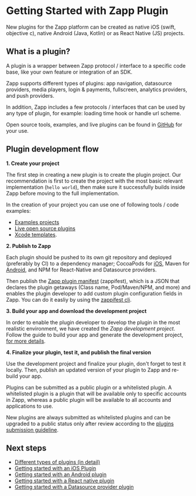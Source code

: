 # Getting Started with Zapp Plugin

New plugins for the Zapp platform can be created as native iOS (swift, objective c), native Android (Java, Kotlin) or as React Native (JS) projects.

## What is a plugin?

A plugin is a wrapper between Zapp protocol / interface to a specific code base, like your own feature or integration of an SDK.

Zapp supports different types of plugins: app navigation, datasource providers, media players, login & payments, fullscreen, analytics providers, and push providers.

In addition, Zapp includes a few protocols / interfaces that can be used by any type of plugin, for example: loading time hook or handle url scheme.

Open source tools, examples, and live plugins can be found in [GitHub](https://github.com/topics/zapp-plugin) for your use.

## Plugin development flow

**1. Create your project**

The first step in creating a new plugin is to create the plugin project. Our recommendation is first to create the project with the most basic relevant implementation (`hello world`), then make sure it successfully builds inside Zapp before moving to the full implementation. 

In the creation of your project you can use one of following tools / code examples:

- [Examples projects](https://github.com/applicaster/zapp-plugins-examples)
- [Live open source plugins](https://github.com/topics/zapp-plugin)
- [Xcode templates](https://github.com/applicaster/zapp-plugins-ios-templates). 

**2. Publish to Zapp** 

Each plugin should be pushed to its own git repository and deployed (preferably by CI) to a dependency manager; CocoaPods for [iOS](/getting-started/ios-podspec.md), Maven for [Android](/getting-started/set-up-bintray-and-circle-ci.md), and NPM for React-Native and Datasource providers.

Then publish the [Zapp plugin manifest](/zappifest/plugins-manifest-format.md) (zappifest), which is a JSON that declares the plugin getaways (Class name, Pod/Maven/NPM, and more) and enables the plugin developer to add custom plugin configuration fields in Zapp. You can do it easliy by using the [zappifest cli](https://github.com/applicaster/zappifest).

**3. Build your app and download the development project**

In order to enable the plugin developer to develop the plugin in the most realistic environment, we have created the *Zapp development project*. Follow the guide to build your app and generate the development project, [for more details](/getting-started/download-development-project.md).

**4. Finalize your plugin, test it, and publish the final version**

Use the development project and finalize your plugin, don't forget to test it locally. Then, publish an updated version of your plugin to Zapp and re-build your app.

Plugins can be submitted as a public plugin or a whitelisted plugin. 
A whitelisted plugin is a plugin that will be available only to specific accounts in Zapp, whereas a public plugin will be available to all accounts and applications to use.

New plugins are always submitted as whitelisted plugins and can be upgraded to a public status only after review according to the [plugins submission guideline](/plugins-guidelines/plugin_submission_guideline.md).

## Next steps
* [Different types of plugins (in detail)](/getting-started/plugin-types.md)
* [Getting started with an iOS Plugin](/dev-env/iOS.md)
* [Getting started with an Android plugin](/dev-env/android.md)
* [Getting started with a React native plugin](/dev-env/react-native.md)
* [Getting started with a Datasource provider plugin](/dev-env/node.md)
